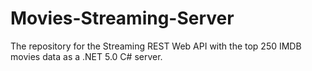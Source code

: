 # Movies-Streaming-Server
The repository for the Streaming REST Web API with the top 250 IMDB movies data as a .NET 5.0 C# server. 
